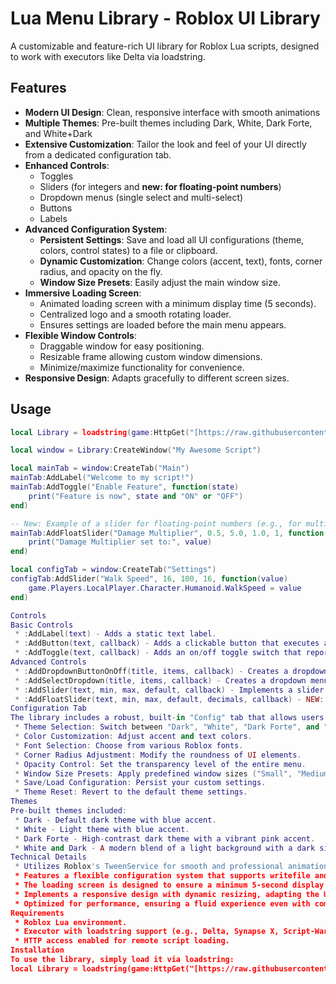 # Lua Menu Library - Roblox UI Library

A customizable and feature-rich UI library for Roblox Lua scripts, designed to work with executors like Delta via loadstring.

## Features

- **Modern UI Design**: Clean, responsive interface with smooth animations
- **Multiple Themes**: Pre-built themes including Dark, White, Dark Forte, and White+Dark
- **Extensive Customization**: Tailor the look and feel of your UI directly from a dedicated configuration tab.
- **Enhanced Controls**: 
  - Toggles
  - Sliders (for integers and **new: for floating-point numbers**)
  - Dropdown menus (single select and multi-select)
  - Buttons
  - Labels
- **Advanced Configuration System**:
  - **Persistent Settings**: Save and load all UI configurations (theme, colors, control states) to a file or clipboard.
  - **Dynamic Customization**: Change colors (accent, text), fonts, corner radius, and opacity on the fly.
  - **Window Size Presets**: Easily adjust the main window size.
- **Immersive Loading Screen**: 
  - Animated loading screen with a minimum display time (5 seconds).
  - Centralized logo and a smooth rotating loader.
  - Ensures settings are loaded before the main menu appears.
- **Flexible Window Controls**:
  - Draggable window for easy positioning.
  - Resizable frame allowing custom window dimensions.
  - Minimize/maximize functionality for convenience.
- **Responsive Design**: Adapts gracefully to different screen sizes.

## Usage

```lua
local Library = loadstring(game:HttpGet("[https://raw.githubusercontent.com/dhsoares01/Script-library-/refs/heads/main/Library.lua](https://raw.githubusercontent.com/dhsoares01/Script-library-/refs/heads/main/Library.lua)"))()

local window = Library:CreateWindow("My Awesome Script")

local mainTab = window:CreateTab("Main")
mainTab:AddLabel("Welcome to my script!")
mainTab:AddToggle("Enable Feature", function(state)
    print("Feature is now", state and "ON" or "OFF")
end)

-- New: Example of a slider for floating-point numbers (e.g., for multipliers, percentages)
mainTab:AddFloatSlider("Damage Multiplier", 0.5, 5.0, 1.0, 1, function(value)
    print("Damage Multiplier set to:", value)
end)

local configTab = window:CreateTab("Settings")
configTab:AddSlider("Walk Speed", 16, 100, 16, function(value)
    game.Players.LocalPlayer.Character.Humanoid.WalkSpeed = value
end)

Controls
Basic Controls
 * :AddLabel(text) - Adds a static text label.
 * :AddButton(text, callback) - Adds a clickable button that executes a function on click.
 * :AddToggle(text, callback) - Adds an on/off toggle switch that reports its state.
Advanced Controls
 * :AddDropdownButtonOnOff(title, items, callback) - Creates a dropdown menu where multiple items can be toggled on or off.
 * :AddSelectDropdown(title, items, callback) - Creates a dropdown menu for selecting a single item from a list.
 * :AddSlider(text, min, max, default, callback) - Implements a slider for selecting integer values within a specified range.
 * :AddFloatSlider(text, min, max, default, decimals, callback) - NEW: Implements a slider for selecting floating-point values. decimals (optional, default 2) controls the number of decimal places for display and value snapping.
Configuration Tab
The library includes a robust, built-in "Config" tab that allows users to fully customize the UI:
 * Theme Selection: Switch between "Dark", "White", "Dark Forte", and "White and Dark".
 * Color Customization: Adjust accent and text colors.
 * Font Selection: Choose from various Roblox fonts.
 * Corner Radius Adjustment: Modify the roundness of UI elements.
 * Opacity Control: Set the transparency level of the entire menu.
 * Window Size Presets: Apply predefined window sizes ("Small", "Medium", "Large") or use a custom size (via resizing).
 * Save/Load Configuration: Persist your custom settings.
 * Theme Reset: Revert to the default theme settings.
Themes
Pre-built themes included:
 * Dark - Default dark theme with blue accent.
 * White - Light theme with blue accent.
 * Dark Forte - High-contrast dark theme with a vibrant pink accent.
 * White and Dark - A modern blend of a light background with a dark sidebar.
Technical Details
 * Utilizes Roblox's TweenService for smooth and professional animations.
 * Features a flexible configuration system that supports writefile and readfile (for executors), with a fallback to setclipboard and getclipboard for portability.
 * The loading screen is designed to ensure a minimum 5-second display time, providing a premium user experience.
 * Implements a responsive design with dynamic resizing, adapting the UI layout as the window size changes.
 * Optimized for performance, ensuring a fluid experience even with complex UI structures.
Requirements
 * Roblox Lua environment.
 * Executor with loadstring support (e.g., Delta, Synapse X, Script-Ware).
 * HTTP access enabled for remote script loading.
Installation
To use the library, simply load it via loadstring:
local Library = loadstring(game:HttpGet("[https://raw.githubusercontent.com/dhsoares01/Script-library-/refs/heads/main/Library.lua](https://raw.githubusercontent.com/dhsoares01/Script-library-/refs/heads/main/Library.lua)"))()
